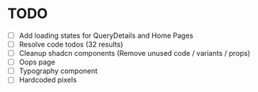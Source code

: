 # TODO

- [ ] Add loading states for QueryDetails and Home Pages
- [ ] Resolve code todos (32 results)
- [ ] Cleanup shadcn components (Remove unused code / variants / props)
- [ ] Oops page
- [ ] Typography component
- [ ] Hardcoded pixels
